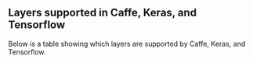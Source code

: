 ## Layers supported in Caffe, Keras, and Tensorflow
Below is a table showing which layers are supported by Caffe, Keras, and Tensorflow.
